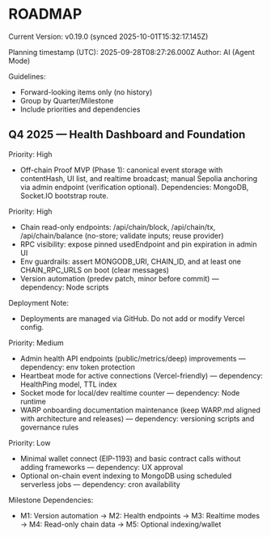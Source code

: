 # ROADMAP

<!--VERSION_INFO_START-->
Current Version: v0.19.0 (synced 2025-10-01T15:32:17.145Z)
<!--VERSION_INFO_END-->

Planning timestamp (UTC): 2025-09-28T08:27:26.000Z
Author: AI (Agent Mode)

Guidelines:
- Forward-looking items only (no history)
- Group by Quarter/Milestone
- Include priorities and dependencies

## Q4 2025 — Health Dashboard and Foundation

Priority: High
- Off-chain Proof MVP (Phase 1): canonical event storage with contentHash, UI list, and realtime broadcast; manual Sepolia anchoring via admin endpoint (verification optional). Dependencies: MongoDB, Socket.IO bootstrap route.

Priority: High
- Chain read-only endpoints: /api/chain/block, /api/chain/tx, /api/chain/balance (no-store; validate inputs; reuse provider)
- RPC visibility: expose pinned usedEndpoint and pin expiration in admin UI
- Env guardrails: assert MONGODB_URI, CHAIN_ID, and at least one CHAIN_RPC_URLS on boot (clear messages)
- Version automation (predev patch, minor before commit) — dependency: Node scripts

Deployment Note:
- Deployments are managed via GitHub. Do not add or modify Vercel config.

Priority: Medium
- Admin health API endpoints (public/metrics/deep) improvements — dependency: env token protection
- Heartbeat mode for active connections (Vercel-friendly) — dependency: HealthPing model, TTL index
- Socket mode for local/dev realtime counter — dependency: Node runtime
- WARP onboarding documentation maintenance (keep WARP.md aligned with architecture and releases) — dependency: versioning scripts and governance rules

Priority: Low
- Minimal wallet connect (EIP-1193) and basic contract calls without adding frameworks — dependency: UX approval
- Optional on-chain event indexing to MongoDB using scheduled serverless jobs — dependency: cron availability

Milestone Dependencies:
- M1: Version automation → M2: Health endpoints → M3: Realtime modes → M4: Read-only chain data → M5: Optional indexing/wallet
